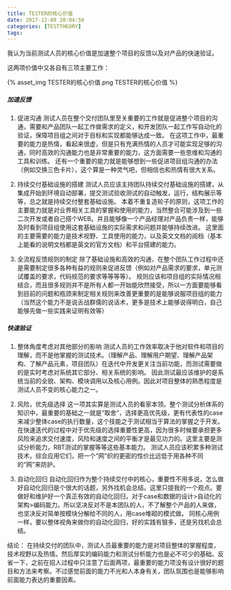 ```yaml
---
title: TESTER的核心价值
date: 2017-12-08 20:04:50
categories: [TESTTHEORY]
tags:
---
```


我认为当前测试人员的核心价值是加速整个项目的反馈以及对产品的快速验证。

这两项价值中又各自有三项主要工作：

  <!--more-->

{% asset_img TESTER的核心价值.png TESTER的核心价值 %}

##### 加速反馈

1. 促进沟通
测试人员在整个交付团队里至关重要的工作就是促进整个项目的沟通，需要和产品团队一起工作做需求的定义，和开发团队一起工作写自动化的验证，保障项目组之间对于目标和实现都能够达成一致。
在这项工作中，最重要的能力是热情，看起来很虚，但是只有充满热情的人员才可能实现足够的沟通，同时高效的沟通能力也是非常重要的能力，这方面需要一些思维和沟通的工具和训练。
还有一个重要的能力就是能够想到一些促进项目组沟通的办法（例如交换三色卡片），这个算是一种灵气吧，但相信也和热情有很大关系。

2. 持续交付基础设施的搭建
测试人员应该主持团队持续交付基础设施的搭建，从集成开始到环境自动部署，提交测试验收测试的自动触发，运行，结构展示等等，总之就是持续交付整套基础设施。
本着不重复造轮子的原则，这项工作的主要能力就是对业界相关工具的掌握和使用的能力，当然整合可能涉及到一些二次开发或者自己搭个WEB。并且能够像一个产品经理对产品负责一样，能够及时看到项目组使用这套基础设施的实际需求和问题并能够持续改进。
这里面的主要需要的能力是技术视野、工具使用的能力，以及英文文档的阅档（基本上能看的说明文档都是英文的官方文档）和平台搭建的能力。

3. 全流程反馈规则的制定
除了基础设施和高效的沟通，在整个团队工作过程中还是需要制定很多各种有益的规则来促进反馈（例如对产品需求的要求，单元测试覆盖的要求，代码规范的要求等等等等）。
规则应该和项目组的实际情况相结合，而且很多规则并不是所有人都一开始能欣然接受，所以一方面要能够看到目前的问题和瓶颈来制定相关规则来改善更重要的是能够说服项目组的能力（当然这个能力不是说舌战群儒的说话术，更多是技术上能够说得明白，自己能够先做一些实践来证明有效等）



##### 快速验证

1. 整体角度考虑对其他部分的影响
测试人员的工作效率取决于他对软件和项目的理解，而不是他掌握的测试技术。（理解产品、理解用户期望、理解产品架构、了解产品元素，项目团队）在迭代中开发更关注当前功能，而测试需要做的是实时考虑对系统其它部分、相关系统的影响。
因此测试最应该维护的是系统当前的全貌、架构、模块调用以及核心用例。因此对项目整体的熟悉程度是测试人员不变的核心能力之一。

2. 风险，优先级选择
这一项其实算是测试人员的看家本领。整个测试分析体系的知识中，最重要的基础之一就是“取舍”，选择更高优先级，更有代表性的case来减少整体case的执行数量，这个技能之于测试相当于算法的掌握之于开发。
在快速迭代的过程中对于优先级的选择重要性更高，因为很多时候要承担更多风险来追求交付速度，风险和速度之间的平衡才是最见功力的。这里主要是测试分析能力，RBT测试的掌握等等这些基本能力。
测试人员应该积累多种测试技术，综合应用它们，把一个“网”织的更密的性价比远低于用各种不同的“网”来防护。

3. 自动化回归
自动化回归作为整个持续交付中的核心，重要性不用多说，怎么做好自动化回归是个很大的话题，另外找机会总结。这里只提我的一个观点。要做好和维护好一个真正有效的自动化回归，对于case和数据的设计>自动化的架构>编码能力。所以坚决反对不是本团队的人，不了解整个产品的人来做，也坚决反对简单按模块分解给不同的人，用case堆砌的模式做。
同核心用例一样，要以整体视角来做你的自动化回归，好的实践有狠多，还是另找机会总结。


结论：
在持续交付的团队中，测试人员最重要的能力是对项目整体的掌握程度，技术视野以及热情。然后厚实的编码能力和测试分析能力也是必不可少的基础。反省一下，之前在招人过程中只注意了后面两项，最重要的能力项没有设计很好的题目和方法来考察。不过感觉前面的能力不光和人本身有关，团队氛围也是能够影响前面能力表达的重要因素。